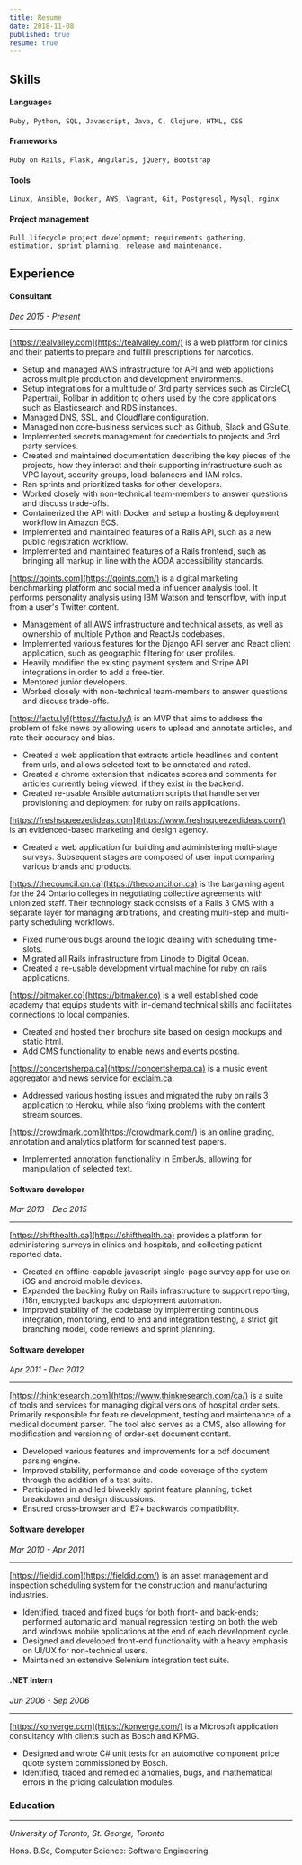 ```yaml
---
title: Resume
date: 2018-11-08
published: true
resume: true
---
```


## Skills
#### Languages
    Ruby, Python, SQL, Javascript, Java, C, Clojure, HTML, CSS
#### Frameworks
    Ruby on Rails, Flask, AngularJs, jQuery, Bootstrap
#### Tools
    Linux, Ansible, Docker, AWS, Vagrant, Git, Postgresql, Mysql, nginx
#### Project management
    Full lifecycle project development; requirements gathering, estimation, sprint planning, release and maintenance.
## Experience
#### Consultant
*Dec 2015 - Present*

___
[https://tealvalley.com](https://tealvalley.com/) is a web platform for clinics and their patients to prepare and fulfill prescriptions for narcotics.

* Setup and managed AWS infrastructure for API and web applictions across multiple production and development environments.
* Setup integrations for a multitude of 3rd party services such as CircleCI, Papertrail, Rollbar in addition to others used by the core applications such as Elasticsearch and RDS instances.
* Managed DNS, SSL, and Cloudflare configuration.
* Managed non core-business services such as Github, Slack and GSuite.
* Implemented secrets management for credentials to projects and 3rd party services.
* Created and maintained documentation describing the key pieces of the projects, how they interact and their supporting infrastructure such as VPC layout, security groups, load-balancers and IAM roles.
* Ran sprints and prioritized tasks for other developers.
* Worked closely with non-technical team-members to answer questions and discuss trade-offs.
* Containerized the API with Docker and setup a hosting & deployment workflow in Amazon ECS.
* Implemented and maintained features of a Rails API, such as a new public registration workflow.
* Implemented and maintained features of a Rails frontend, such as bringing all markup in line with the AODA accessibility standards.

[https://qoints.com](https://qoints.com/) is a digital marketing benchmarking platform and social media influencer analysis
tool. It performs personality analysis using IBM Watson and tensorflow, with input from a user's Twitter content.

* Management of all AWS infrastructure and technical assets, as well as ownership of multiple Python and ReactJs
  codebases.
* Implemented various features for the Django API server and React client application, such as geographic filtering for user profiles.
* Heavily modified the existing payment system and Stripe API integrations in order to add a free-tier.
* Mentored junior developers.
* Worked closely with non-technical team-members to answer questions and discuss trade-offs.

[https://factu.ly](https://factu.ly/) is an MVP that aims to address the problem of fake news by allowing users to upload and annotate articles, and rate their accuracy and bias.

* Created a web application that extracts article headlines and content from urls, and allows selected text to be annotated and rated.
* Created a chrome extension that indicates scores and comments for articles currently being viewed, if they exist in the backend.
* Created re-usable Ansible automation scripts that handle server provisioning and deployment for ruby on rails applications.

[https://freshsqueezedideas.com](https://www.freshsqueezedideas.com/) is an evidenced-based marketing and design agency.

* Created a web application for building and administering multi-stage surveys. Subsequent stages are composed of user input comparing various brands and products.

[https://thecouncil.on.ca](https://thecouncil.on.ca) is the bargaining agent for the 24 Ontario colleges in negotiating collective agreements with unionized staff. Their technology stack consists of a Rails 3 CMS with a separate layer for managing arbitrations, and creating multi-step and multi-party scheduling workflows.

* Fixed numerous bugs around the logic dealing with scheduling time-slots.
* Migrated all Rails infrastructure from Linode to Digital Ocean.
* Created a re-usable development virtual machine for ruby on rails applications.

[https://bitmaker.co](https://bitmaker.co) is a well established code academy that equips students with in-demand technical skills and facilitates connections to local companies.

* Created and hosted their brochure site based on design mockups and static html.
* Add CMS functionality to enable news and events posting.

[https://concertsherpa.ca](https://concertsherpa.ca) is a music event aggregator and news service for [exclaim.ca](http://exclaim.ca).

* Addressed various hosting issues and migrated the ruby on rails 3 application to Heroku, while also fixing problems with the content stream sources.

[https://crowdmark.com](https://crowdmark.com/) is an online grading, annotation and analytics platform for scanned test papers.

* Implemented annotation functionality in EmberJs, allowing for manipulation of selected text.

#### Software developer
*Mar 2013 - Dec 2015*

___

[https://shifthealth.ca](https://shifthealth.ca) provides a platform for administering surveys in clinics and hospitals, and collecting patient reported data.

* Created an offline-capable javascript single-page survey app for use on iOS and android mobile devices.
* Expanded the backing Ruby on Rails infrastructure to support reporting, i18n, encrypted backups and deployment automation.
* Improved stability of the codebase by implementing continuous integration, monitoring, end to end and integration testing, a strict git branching model, code reviews and sprint planning.

#### Software developer
*Apr 2011 - Dec 2012*

___

[https://thinkresearch.com](https://www.thinkresearch.com/ca/) is a suite of tools and services for managing digital versions of hospital order sets. Primarily responsible for feature development, testing and maintenance of a medical document parser. The tool also serves as a CMS, also allowing for modification and versioning of order-set document content.

* Developed various features and improvements for a pdf document parsing engine.
* Improved stability, performance and code coverage of the system through the addition of a test suite.
* Participated in and led biweekly sprint feature planning, ticket breakdown and design discussions.
* Ensured cross-browser and IE7+ backwards compatibility.

#### Software developer
*Mar 2010 - Apr 2011*

___

[https://fieldid.com](https://fieldid.com/) is an asset management and inspection scheduling system for the construction and manufacturing industries.

* Identified, traced and fixed bugs for both front- and back-ends; performed automatic and manual regression
testing on both the web and windows mobile applications at the end of each development cycle.
* Designed and developed front-end functionality with a heavy emphasis on UI/UX for non-technical users.
* Maintained an extensive Selenium integration test suite.

#### .NET Intern
*Jun 2006 - Sep 2006*

___

[https://konverge.com](https://konverge.com/) is a Microsoft application consultancy with clients such as Bosch and KPMG.

* Designed and wrote C# unit tests for an automotive component price quote system commissioned by Bosch.
* Identified, traced and remedied anomalies, bugs, and mathematical errors in the pricing calculation modules.

### Education
___
*University of Toronto, St. George, Toronto*


Hons. B.Sc, Computer Science: Software Engineering.
